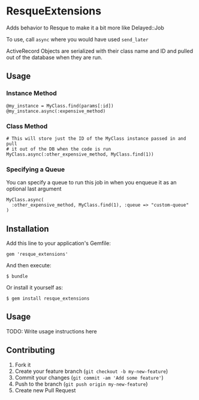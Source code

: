 # ResqueExtensions

Adds behavior to Resque to make it a bit more like Delayed::Job

To use, call `async` where you would have used `send_later`

ActiveRecord Objects are serialized with their class name and ID and pulled
out of the database when they are run.

## Usage

### Instance Method
    @my_instance = MyClass.find(params[:id])
    @my_instance.async(:expensive_method)

### Class Method
    # This will store just the ID of the MyClass instance passed in and pull 
    # it out of the DB when the code is run
    MyClass.async(:other_expensive_method, MyClass.find(1))

### Specifying a Queue

You can specify a queue to run this job in when you enqueue it as an optional
last argument

    MyClass.async(
      :other_expensive_method, MyClass.find(1), :queue => "custom-queue"
    )


## Installation

Add this line to your application's Gemfile:

    gem 'resque_extensions'

And then execute:

    $ bundle

Or install it yourself as:

    $ gem install resque_extensions

## Usage

TODO: Write usage instructions here

## Contributing

1. Fork it
2. Create your feature branch (`git checkout -b my-new-feature`)
3. Commit your changes (`git commit -am 'Add some feature'`)
4. Push to the branch (`git push origin my-new-feature`)
5. Create new Pull Request
